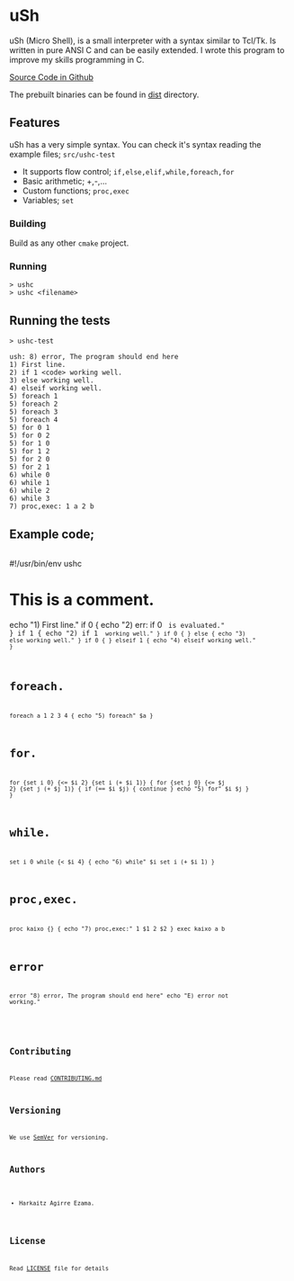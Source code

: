 # uSh

uSh (Micro Shell), is a small interpreter with a syntax similar to Tcl/Tk. Is
written in pure ANSI C and can be easily extended. I wrote this program to
improve my skills programming in C.

[Source Code in Github](https://github.com/harkaitz/uSh)

The prebuilt binaries can be found in [dist](dist) directory.

## Features

uSh has a very simple syntax. You can check it's syntax reading the example
files; `src/ushc-test` 

- It supports flow control; `if,else,elif,while,foreach,for`
- Basic arithmetic;         +,-,...
- Custom functions;         `proc,exec`
- Variables;                `set`

### Building

Build as any other `cmake` project.

### Running

```
> ushc
> ushc <filename>
```

## Running the tests

```
> ushc-test
```
```
ush: 8) error, The program should end here
1) First line.
2) if 1 <code> working well.
3) else working well.
4) elseif working well.
5) foreach 1
5) foreach 2
5) foreach 3
5) foreach 4
5) for 0 1
5) for 0 2
5) for 1 0
5) for 1 2
5) for 2 0
5) for 2 1
6) while 0
6) while 1
6) while 2
6) while 3
7) proc,exec: 1 a 2 b
```
## Example code;

```
```
#!/usr/bin/env ushc
# This is a comment.
echo "1) First line."
if 0 { echo "2) err: if 0 <code> is evaluated." }
if 1 { echo "2) if 1 <code> working well." }
if 0 { } else { echo "3) else working well." }
if 0 { } elseif 1 { echo "4) elseif working well." }
# foreach.
foreach a 1 2 3 4 {
    echo "5) foreach" $a
}
# for.
for {set i 0} {<= $i 2} {set i (+ $i 1)} {
    for {set j 0} {<= $j 2} {set j (+ $j 1)} {
	if (== $i $j) {
	    continue
	}
	echo "5) for" $i $j
    }
}
# while.
set i 0
while {< $i 4} {
    echo "6) while" $i
    set i (+ $i 1)
}
# proc,exec.
proc kaixo {} {
    echo "7) proc,exec:" 1 $1 2 $2
}
exec kaixo a b
# error
error "8) error, The program should end here"
echo "E) error not working."
```
```

## Contributing

Please read [CONTRIBUTING.md](CONTRIBUTING.md)

## Versioning

We use [SemVer](http://semver.org/) for versioning.

## Authors

* Harkaitz Agirre Ezama.

## License

Read [LICENSE](LICENSE) file for details

